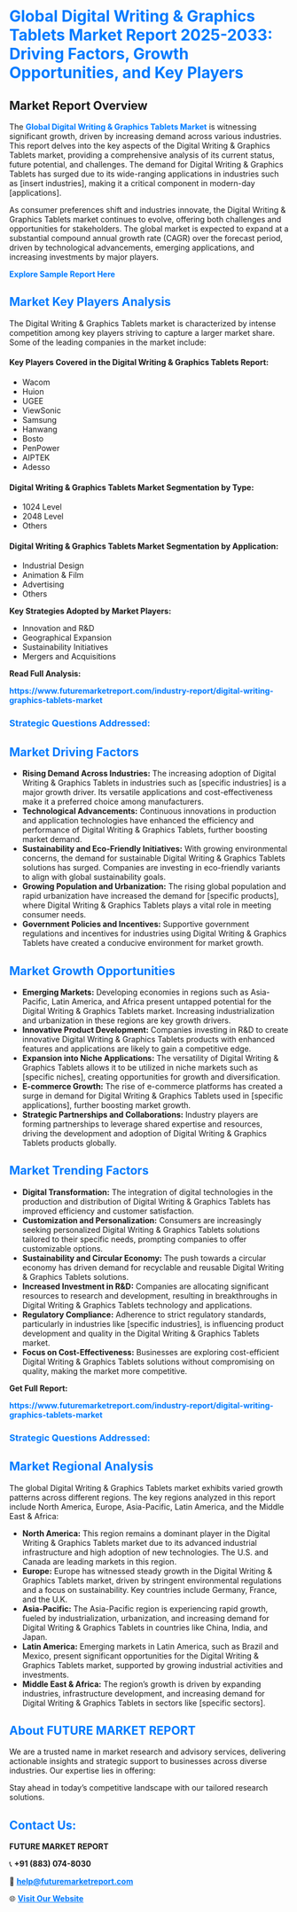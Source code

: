 <h1 style="color: #007BFF;">Global Digital Writing & Graphics Tablets Market Report 2025-2033: Driving Factors, Growth Opportunities, and Key Players</h1>

<section id="overview">
<h2>Market Report Overview</h2>
<p>The <a href="https://www.futuremarketreport.com/industry-report/digital-writing-graphics-tablets-market" style="color: #007BFF; text-decoration: none;"><strong>Global Digital Writing & Graphics Tablets Market</strong></a> is witnessing significant growth, driven by increasing demand across various industries. This report delves into the key aspects of the Digital Writing & Graphics Tablets market, providing a comprehensive analysis of its current status, future potential, and challenges. The demand for Digital Writing & Graphics Tablets has surged due to its wide-ranging applications in industries such as [insert industries], making it a critical component in modern-day [applications].</p>
<p>As consumer preferences shift and industries innovate, the Digital Writing & Graphics Tablets market continues to evolve, offering both challenges and opportunities for stakeholders. The global market is expected to expand at a substantial compound annual growth rate (CAGR) over the forecast period, driven by technological advancements, emerging applications, and increasing investments by major players.</p>
</section>

<section id="overview">
<p><a href="https://www.futuremarketreport.com/request-sample/reportId=76914" style="color: #007BFF; text-decoration: none;"><strong>Explore Sample Report Here</strong></a></p>
</section>

<section id="key-players">
<h2 style="color: #007BFF;">Market Key Players Analysis</h2>
<p>The Digital Writing & Graphics Tablets market is characterized by intense competition among key players striving to capture a larger market share. Some of the leading companies in the market include:</p>
<h4>Key Players Covered in the Digital Writing & Graphics Tablets Report:</h4>
<ul><li>Wacom</li><li>Huion</li><li>UGEE</li><li>ViewSonic</li><li>Samsung</li><li>Hanwang</li><li>Bosto</li><li>PenPower</li><li>AIPTEK</li><li>Adesso</li></ul>
<h4>Digital Writing & Graphics Tablets Market Segmentation by Type:</h4>
<ul><li>1024 Level</li><li>2048 Level</li><li>Others</li></ul>

<h4>Digital Writing & Graphics Tablets Market Segmentation by Application:</h4>
<ul><li>Industrial Design</li><li>Animation &amp; Film</li><li>Advertising</li><li>Others</li></ul>
<p><strong>Key Strategies Adopted by Market Players:</strong></p>
<ul>
<li>Innovation and R&D</li>
<li>Geographical Expansion</li>
<li>Sustainability Initiatives</li>
<li>Mergers and Acquisitions</li>
</ul>
</section>

<section>
<p><strong>Read Full Analysis: </strong></p><a href="https://www.futuremarketreport.com/industry-report/digital-writing-graphics-tablets-market" style="color: #007BFF; text-decoration: none;"><strong>https://www.futuremarketreport.com/industry-report/digital-writing-graphics-tablets-market</strong></a>
<h3 style="color: #007BFF;">Strategic Questions Addressed:</h3>
</section>

<section id="driving-factors">
<h2 style="color: #007BFF;">Market Driving Factors</h2>
<ul>
<li><strong>Rising Demand Across Industries:</strong> The increasing adoption of Digital Writing & Graphics Tablets in industries such as [specific industries] is a major growth driver. Its versatile applications and cost-effectiveness make it a preferred choice among manufacturers.</li>
<li><strong>Technological Advancements:</strong> Continuous innovations in production and application technologies have enhanced the efficiency and performance of Digital Writing & Graphics Tablets, further boosting market demand.</li>
<li><strong>Sustainability and Eco-Friendly Initiatives:</strong> With growing environmental concerns, the demand for sustainable Digital Writing & Graphics Tablets solutions has surged. Companies are investing in eco-friendly variants to align with global sustainability goals.</li>
<li><strong>Growing Population and Urbanization:</strong> The rising global population and rapid urbanization have increased the demand for [specific products], where Digital Writing & Graphics Tablets plays a vital role in meeting consumer needs.</li>
<li><strong>Government Policies and Incentives:</strong> Supportive government regulations and incentives for industries using Digital Writing & Graphics Tablets have created a conducive environment for market growth.</li>
</ul>
</section>

<section id="growth-opportunities">
<h2 style="color: #007BFF;">Market Growth Opportunities</h2>
<ul>
<li><strong>Emerging Markets:</strong> Developing economies in regions such as Asia-Pacific, Latin America, and Africa present untapped potential for the Digital Writing & Graphics Tablets market. Increasing industrialization and urbanization in these regions are key growth drivers.</li>
<li><strong>Innovative Product Development:</strong> Companies investing in R&D to create innovative Digital Writing & Graphics Tablets products with enhanced features and applications are likely to gain a competitive edge.</li>
<li><strong>Expansion into Niche Applications:</strong> The versatility of Digital Writing & Graphics Tablets allows it to be utilized in niche markets such as [specific niches], creating opportunities for growth and diversification.</li>
<li><strong>E-commerce Growth:</strong> The rise of e-commerce platforms has created a surge in demand for Digital Writing & Graphics Tablets used in [specific applications], further boosting market growth.</li>
<li><strong>Strategic Partnerships and Collaborations:</strong> Industry players are forming partnerships to leverage shared expertise and resources, driving the development and adoption of Digital Writing & Graphics Tablets products globally.</li>
</ul>
</section>

<section id="trending-factors">
<h2 style="color: #007BFF;">Market Trending Factors</h2>
<ul>
<li><strong>Digital Transformation:</strong> The integration of digital technologies in the production and distribution of Digital Writing & Graphics Tablets has improved efficiency and customer satisfaction.</li>
<li><strong>Customization and Personalization:</strong> Consumers are increasingly seeking personalized Digital Writing & Graphics Tablets solutions tailored to their specific needs, prompting companies to offer customizable options.</li>
<li><strong>Sustainability and Circular Economy:</strong> The push towards a circular economy has driven demand for recyclable and reusable Digital Writing & Graphics Tablets solutions.</li>
<li><strong>Increased Investment in R&D:</strong> Companies are allocating significant resources to research and development, resulting in breakthroughs in Digital Writing & Graphics Tablets technology and applications.</li>
<li><strong>Regulatory Compliance:</strong> Adherence to strict regulatory standards, particularly in industries like [specific industries], is influencing product development and quality in the Digital Writing & Graphics Tablets market.</li>
<li><strong>Focus on Cost-Effectiveness:</strong> Businesses are exploring cost-efficient Digital Writing & Graphics Tablets solutions without compromising on quality, making the market more competitive.</li>
</ul>
</section>

<section>
<p><strong>Get Full Report: </strong></p><a href="https://www.futuremarketreport.com/industry-report/digital-writing-graphics-tablets-market" style="color: #007BFF; text-decoration: none;"><strong>https://www.futuremarketreport.com/industry-report/digital-writing-graphics-tablets-market</strong></a>
<h3 style="color: #007BFF;">Strategic Questions Addressed:</h3>
</section>


<section id="regional-analysis">
<h2 style="color: #007BFF;">Market Regional Analysis</h2>
<p>The global Digital Writing & Graphics Tablets market exhibits varied growth patterns across different regions. The key regions analyzed in this report include North America, Europe, Asia-Pacific, Latin America, and the Middle East & Africa:</p>
<ul>
<li><strong>North America:</strong> This region remains a dominant player in the Digital Writing & Graphics Tablets market due to its advanced industrial infrastructure and high adoption of new technologies. The U.S. and Canada are leading markets in this region.</li>
<li><strong>Europe:</strong> Europe has witnessed steady growth in the Digital Writing & Graphics Tablets market, driven by stringent environmental regulations and a focus on sustainability. Key countries include Germany, France, and the U.K.</li>
<li><strong>Asia-Pacific:</strong> The Asia-Pacific region is experiencing rapid growth, fueled by industrialization, urbanization, and increasing demand for Digital Writing & Graphics Tablets in countries like China, India, and Japan.</li>
<li><strong>Latin America:</strong> Emerging markets in Latin America, such as Brazil and Mexico, present significant opportunities for the Digital Writing & Graphics Tablets market, supported by growing industrial activities and investments.</li>
<li><strong>Middle East & Africa:</strong> The region’s growth is driven by expanding industries, infrastructure development, and increasing demand for Digital Writing & Graphics Tablets in sectors like [specific sectors].</li>
</ul>
</section>

<footer>
<h2 style="color: #007BFF;">About FUTURE MARKET REPORT</h2>
<p>We are a trusted name in market research and advisory services, delivering actionable insights and strategic support to businesses across diverse industries. Our expertise lies in offering:</p>

<p>Stay ahead in today’s competitive landscape with our tailored research solutions.</p>

<h2 style="color: #007BFF;">Contact Us:</h2>
<p><strong>FUTURE MARKET REPORT</strong></p>
<p>📞 <strong>+91 (883) 074-8030</strong></p>
<p>📧 <strong><a href="mailto:help@futuremarketreport.com" style="color: #007BFF;">help@futuremarketreport.com</a></strong></p>
<p>🌐 <strong><a href="https://www.futuremarketreport.com/" style="color: #007BFF;">Visit Our Website</a></strong></p>
</footer>